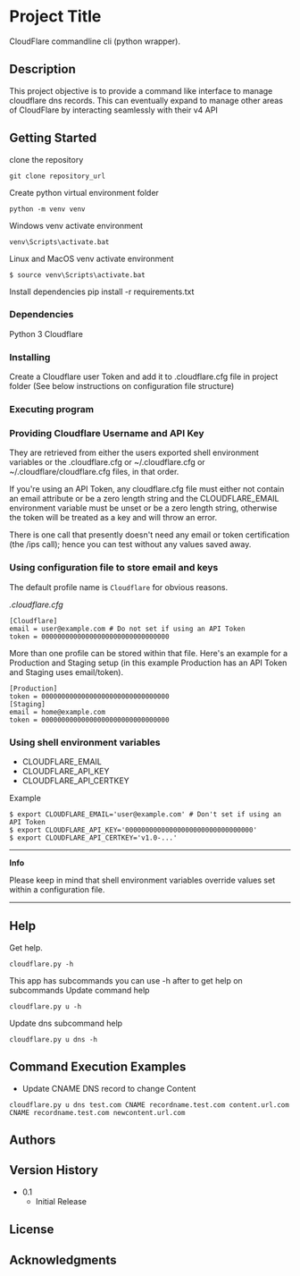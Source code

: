 # Project Title

CloudFlare commandline cli (python wrapper).

## Description

This project objective is to provide a command like interface to manage cloudflare dns records.
This can eventually expand to manage other areas of CloudFlare by interacting seamlessly with their v4 API

## Getting Started

clone the repository
```
git clone repository_url
```
Create python virtual environment folder
```
python -m venv venv
```
Windows venv activate environment
```
venv\Scripts\activate.bat
```
Linux and MacOS venv activate environment
```
$ source venv\Scripts\activate.bat
```
Install dependencies
pip install -r requirements.txt

### Dependencies

Python 3
Cloudflare

### Installing

Create a Cloudflare user Token and add it to .cloudflare.cfg file in project folder
(See below instructions on configuration file structure)

### Executing program

### Providing Cloudflare Username and API Key

They are retrieved from either the users exported shell environment variables or the .cloudflare.cfg or ~/.cloudflare.cfg or ~/.cloudflare/cloudflare.cfg files, in that order.

If you're using an API Token, any cloudflare.cfg file must either not contain an email attribute or be a zero length string and the CLOUDFLARE_EMAIL environment variable must be unset or be a zero length string, otherwise the token will be treated as a key and will throw an error.

There is one call that presently doesn't need any email or token certification (the /ips call); hence you can test without any values saved away.

### Using configuration file to store email and keys

The default profile name is ```Cloudflare``` for obvious reasons.

*.cloudflare.cfg*
```
[Cloudflare]
email = user@example.com # Do not set if using an API Token
token = 00000000000000000000000000000000
```

More than one profile can be stored within that file. Here's an example for a Production and Staging setup (in this example Production has an API Token and Staging uses email/token).

```
[Production]
token = 00000000000000000000000000000000
[Staging]
email = home@example.com
token = 00000000000000000000000000000000
```

### Using shell environment variables

* CLOUDFLARE_EMAIL
* CLOUDFLARE_API_KEY
* CLOUDFLARE_API_CERTKEY

Example

```
$ export CLOUDFLARE_EMAIL='user@example.com' # Don't set if using an API Token
$ export CLOUDFLARE_API_KEY='00000000000000000000000000000000'
$ export CLOUDFLARE_API_CERTKEY='v1.0-...'
```
---

**Info**

Please keep in mind that shell environment variables override values set within a configuration file.

---

## Help

Get help.
```
cloudflare.py -h
```
This app has subcommands you can use -h after to get help on subcommands
Update command help
```
cloudflare.py u -h
```
Update dns subcommand help
```
cloudflare.py u dns -h
```

## Command Execution Examples

* Update CNAME DNS record to change Content
```
cloudflare.py u dns test.com CNAME recordname.test.com content.url.com CNAME recordname.test.com newcontent.url.com
```

## Authors

## Version History

* 0.1
    * Initial Release

## License


## Acknowledgments
